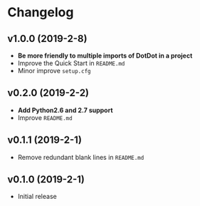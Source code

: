 # Changelog

## v1.0.0 (2019-2-8)
* __Be more friendly to multiple imports of DotDot in a project__
* Improve the Quick Start in `README.md`
* Minor improve `setup.cfg`

## v0.2.0 (2019-2-2)
* __Add Python2.6 and 2.7 support__
* Improve `README.md`

## v0.1.1 (2019-2-1)
* Remove redundant blank lines in `README.md`

## v0.1.0 (2019-2-1)
* Initial release
